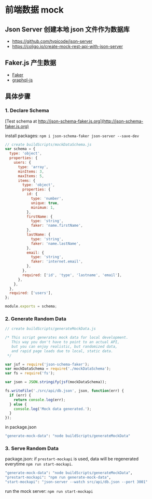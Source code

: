 # 前端数据 mock

## Json Server 创建本地 json 文件作为数据库

* <https://github.com/typicode/json-server>
* <https://coligo.io/create-mock-rest-api-with-json-server>

## Faker.js 产生数据

* [Faker](https://github.com/marak/Faker.js)
* [graphql-js](https://github.com/graphql/graphql-js)

## 具体步骤

### 1. Declare Schema

[Test schema at http://json-schema-faker.js.org](http://json-schema-faker.js.org)

install packages: `npm i json-schema-faker json-server --save-dev`

```javascript
// create buildScripts/mockDataSchema.js
var schema = {
  type: 'object',
  properties: {
    users: {
      type: 'array',
      minItems: 3,
      maxItems: 5,
      items: {
        type: 'object',
        properties: {
          id: {
            type: 'number',
            unique: true,
            minimum: 1,
          },
          firstName: {
            type: 'string',
            faker: 'name.firstName',
          },
          lastName: {
            type: 'string',
            faker: 'name.lastName',
          },
          email: {
            type: 'string',
            faker: 'internet.email',
          },
        },
        required: ['id', 'type', 'lastname', 'email'],
      },
    },
  },
  required: ['users'],
};

module.exports = schema;
```

### 2. Generate Random Data

```javascript
// create buildScripts/generateMockData.js

/* This script generates mock data for local development.
   This way you don't have to point to an actual API,
   but you can enjoy realistic, but randomized data,
   and rapid page loads due to local, static data.
 */

var jsf = require('json-schema-faker');
var mockDataSchema = require('./mockDataSchema');
var fs = require('fs');

var json = JSON.stringify(jsf(mockDataSchema));

fs.writeFile('./src/api/db.json', json, function(err) {
  if (err) {
    return console.log(err);
  } else {
    console.log('Mock data generated.');
  }
});
```

in package.json

```bash
"generate-mock-data": "node buildScripts/generateMockData"
```

### 3.  Serve Random Data

package.json: if `prestart-mockapi` is used, data will be regenerated everytime `npm run start-mockapi`.

```bash
"generate-mock-data": "node buildScripts/generateMockData",
"prestart-mockapi": "npm run generate-mock-data",
"start-mockapi": "json-server --watch src/api/db.json --port 3001"
```

run the mock server: `npm run start-mockapi`
